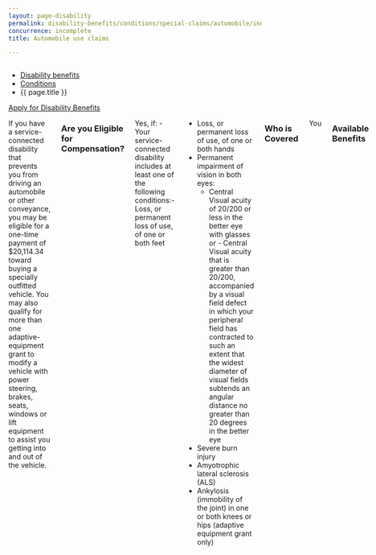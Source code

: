 ```yaml
---
layout: page-disability
permalink: disability-benefits/conditions/special-claims/automobile/index.html
concurrence: incomplete
title: Automobile use claims

---
```


<div class="splash" markdown="0">
<div class="row" markdown="0">
<div class="small-12 columns" markdown="0">

<ul class="breadcrumbs" role="menubar" aria-label="Primary">
<li class="parent"><a href="{{ site.url }}/disability-benefits/">Disability benefits</a></li>
<li class="parent"><a href="{{ site.url }}/disability-benefits/conditions/">Conditions</a></li>
<li class="active">{{ page.title }}</li>
</ul>

</div>
</div>
</div>

<div class="main" role="main" markdown="1">

<div class="action-bar">
  <div class="row">
    <div class="small-12 columns">
      <a class="button small start" href="{{ site.url}}/disability-benefits/get/">Apply for Disability Benefits</a>
    </div>
  </div>  
</div>

<div class="section one" markdown="0">
<div class="primary" markdown="0">
<div class="row" markdown="0">
<div class="small-12 columns" markdown="1">

If you have a service-connected disability that prevents you from driving an automobile or other conveyance, you may be eligible for a one-time payment of $20,114.34 toward buying a specially outfitted vehicle. You may also qualify for more than one adaptive-equipment grant to modify a vehicle with power steering, brakes, seats, windows or lift equipment to assist you getting into and out of the vehicle. 

### Are you Eligible for Compensation?

Yes, if: 
-Your service-connected disability includes at least one of the following conditions:- Loss, or permanent loss of use, of one or both feet
- Loss, or permanent loss of use, of one or both hands
- Permanent impairment of vision in both eyes:
   - Central Visual acuity of 20/200 or less in the better eye with glasses or  - Central Visual acuity that is greater than 20/200, accompanied by a visual field defect in which your peripheral field has contracted to such an extent that the widest diameter of visual fields subtends an angular distance no greater than 20 degrees in the better eye 
- Severe burn injury
- Amyotrophic lateral sclerosis (ALS)
- Ankylosis (immobility of the joint) in one or both knees or hips (adaptive equipment grant only)

### Who is Covered
You

### Available Benefits
Compensation

### How it works
In the case of these allowances, you must gain VA approval before purchasing an automobile or adaptive equipment. In the case of the adaptive-equipment grant, the compensation may be paid to you or to the seller. In the case of the one-time vehicle purchase grant, the compensation is paid directly to the seller. Either grant may be requested and received before or after military discharge.

You must show that your disability is service-connected or is treated as if service-connected under [38 U.S.C. 1151](link to beta site page of this program). 

You will be required to complete [VA Form 21-4502]( http://www.vba.va.gov/pubs/forms/VBA-21-4502-ARE.pdf) (Application for Automobile or Other Conveyance and Adaptive Equipment).

If you are entitled to adaptive equipment only (i.e., you have a service-connected disability due to ankylosis of the knees or hips), you should complete [VA Form 10-1394](http://www.va.gov/vaforms/medical/pdf/10-1394-fill.pdf) (Application for Adaptive Equipment - Motor Vehicle)

</div>
</div>
</div>


</div>
